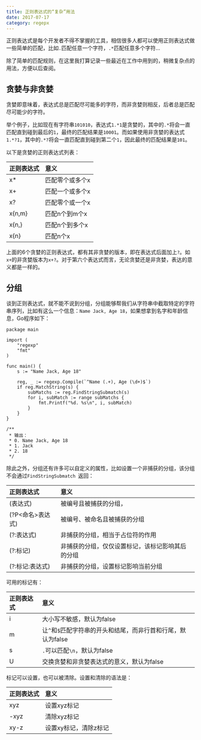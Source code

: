 ```yaml
---
title: 正则表达式的“复杂”用法
date: 2017-07-17
category: regepx
---
```


正则表达式是每个开发者不得不掌握的工具，相信很多人都可以使用正则表达式做一些简单的匹配，比如`.`匹配任意一个字符，`.*`匹配任意多个字符...

除了简单的匹配规则，在这里我打算记录一些最近在工作中用到的，稍微复杂点的用法，方便以后查阅。

## 贪婪与非贪婪

贪婪即意味着，表达式总是匹配尽可能多的字符，而非贪婪则相反，后者总是匹配尽可能少的字符。

举个例子，比如现在有字符串`101010`，表达式`1.*1`是贪婪的，其中的`.*`将会一直匹配直到碰到最后的`1`，最终的匹配结果是`10001`。而如果使用非贪婪的表达式`1.*?1`，其中的`.*?`将会一直匹配直到碰到第二个`1`，因此最终的匹配结果是`101`。

以下是贪婪的正则表达式列表：

正则表达式  | 意义
:-------- | :-------
x*        | 匹配零个或多个x
x+        | 匹配一个或多个x
x?        | 匹配零个或一个x
x{n,m}    | 匹配n个到m个x
x{n,}     | 匹配n个到多个x
x{n}      | 匹配n个x

上面的6个贪婪的正则表达式，都有其非贪婪的版本，即在表达式后面加上`?`。如`x+`的非贪婪版本为`x+?`。对于第六个表达式而言，无论贪婪还是非贪婪，表达的意义都是一样的。

## 分组

谈到正则表达式，就不能不说到分组，分组能够帮我们从字符串中截取特定的字符串序列，比如有这么一个信息：`Name Jack, Age 18`，如果想拿到名字和年龄信息，Go程序如下：

```
package main

import (
    "regexp"
    "fmt"
)

func main() {
    s := "Name Jack, Age 18"

    reg, _ := regexp.Compile(`^Name (.+), Age (\d+)$`)
    if reg.MatchString(s) {
        subMatchs := reg.FindStringSubmatch(s)
        for i, subMatch := range subMatchs {
            fmt.Printf("%d. %s\n", i, subMatch)
        }
    }
}

/**
 * 输出：
 * 0. Name Jack, Age 18
 * 1. Jack
 * 2. 18
 */
```

除此之外，分组还有许多可以自定义的属性，比如设置一个非捕获的分组，该分组不会通过`FindStringSubmatch `返回：

正则表达式         | 意义
:--------------  | :-------
(表达式)          | 被编号且被捕获的分组，
(?P<命名>表达式)   | 被编号、被命名且被捕获的分组
(?:表达式)        | 非捕获的分组，相当于占位符的作用
(?:标记)          | 非捕获的分组，仅仅设置标记，该标记影响其后的分组
(?:标记:表达式)    | 非捕获的分组，设置标记影响当前分组

可用的标记有：

正则表达式       | 意义
:--------------| :-------
i              | 大小写不敏感，默认为false
m              | 让`^`和`$`匹配字符串的开头和结尾，而非行首和行尾，默认为false
s              | `.`可以匹配`\n`，默认为false
U              | 交换贪婪和非贪婪表达式的意义，默认为false

标记可以设置，也可以被清除。设置和清除的语法是：

正则表达式       | 意义
:--------------| :-------
xyz            | 设置xyz标记
-xyz           | 清除xyz标记
xy-z           | 设置xy标记，清除z标记
